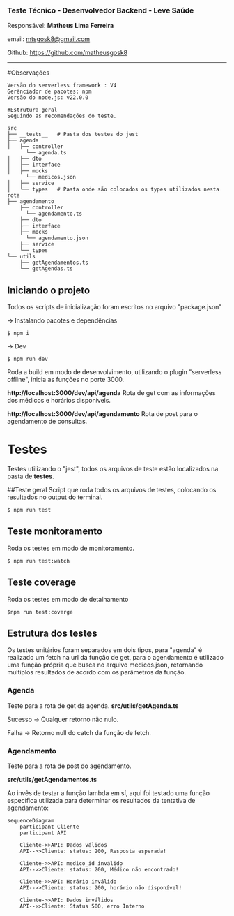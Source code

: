 ### Teste Técnico - Desenvolvedor Backend - Leve Saúde

Responsável: **Matheus Lima Ferreira**

email: mtsgosk8@gmail.com

Github: https://github.com/matheusgosk8

----

#Observações
```
Versão do serverless framework : V4
Gerênciador de pacotes: npm
Versão do node.js: v22.0.0

#Estrutura geral 
Seguindo as recomendações do teste.
```

```
src
├── __tests__   # Pasta dos testes do jest
├── agenda
│   ├── controller
      └── agenda.ts
│   ├── dto
│   ├── interface
│   ├── mocks
      └── medicos.json
│   ├── service
│   └── types   # Pasta onde são colocados os types utilizados nesta rota
├── agendamento
    ├── controller
      └── agendamento.ts
    ├── dto
    ├── interface
    ├── mocks
      └── agendamento.json
    ├── service
    └── types
└── utils
    ├── getAgendamentos.ts
    └── getAgendas.ts

```
             

## Iniciando o projeto
Todos os scripts de inicialização foram escritos no arquivo "package.json"

-> Instalando pacotes e dependências

`$ npm i`

-> Dev

`$ npm run dev`

Roda a build em modo de desenvolvimento, utilizando o plugin "serverless offline", inicia as funções no porte 3000.

__http://localhost:3000/dev/api/agenda__
Rota de get com as informações dos médicos e horários disponíveis.

__http://localhost:3000/dev/api/agendamento__
Rota de post para o agendamento de consultas.

# Testes

Testes utilizando o "jest", todos os arquivos de teste estão localizados na pasta de __testes__.

##Teste geral
Script que roda todos os arquivos de testes, colocando os resultados no output do terminal.

`$ npm run test`

## Teste monitoramento
Roda os testes em modo de monitoramento.

`$ npm run test:watch`

## Teste coverage
Roda os testes em modo de detalhamento

`$npm run test:coverge`

## Estrutura dos testes
Os testes unitários foram separados em dois tipos, para "agenda" é realizado um fetch na url da função de get, para o agendamento é utilizado uma função própria que busca no arquivo medicos.json, retornando multiplos resultados de acordo com os parâmetros da função.

### Agenda
Teste para a rota de get da agenda.
__src/utils/getAgenda.ts__

Sucesso -> Qualquer retorno não nulo.

Falha -> Retorno null do catch da função de fetch.

### Agendamento
Teste para a rota de post do agendamento.

__src/utils/getAgendamentos.ts__

Ao invês de testar a função lambda em sí, aqui foi testado uma função específica utilizada para determinar os resultados da tentativa de agendamento:

```mermaid
sequenceDiagram
    participant Cliente
    participant API

    Cliente->>API: Dados válidos
    API-->>Cliente: status: 200, Resposta esperada!

    Cliente->>API: medico_id inválido
    API-->>Cliente: status: 200, Médico não encontrado!

    Cliente->>API: Horário inválido
    API-->>Cliente: status: 200, horário não disponível!

    Cliente->>API: Dados inválidos
    API-->>Cliente: Status 500, erro Interno






